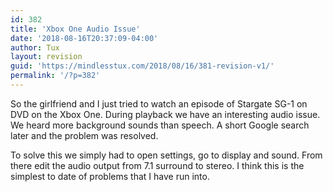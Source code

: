 ```yaml
---
id: 382
title: 'Xbox One Audio Issue'
date: '2018-08-16T20:37:09-04:00'
author: Tux
layout: revision
guid: 'https://mindlesstux.com/2018/08/16/381-revision-v1/'
permalink: '/?p=382'
---
```


So the girlfriend and I just tried to watch an episode of Stargate SG-1 on DVD on the Xbox One. During playback we have an interesting audio issue. We heard more background sounds than speech. A short Google search later and the problem was resolved.

To solve this we simply had to open settings, go to display and sound. From there edit the audio output from 7.1 surround to stereo. I think this is the simplest to date of problems that I have run into.